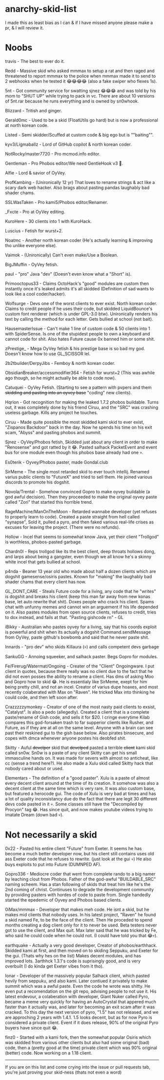 # anarchy-skid-list
I made this as least bias as I can & if I have missed anyone please make a pr, & I will review it.

# Noobs

travis - The best to ever do it.

Redd - Massive skid who asked mmmax to setup a rat and then raged and threatened to report mmmax to the police when mmmax made it to send to 2 webhooks when he tested it 😂😂😂😂 (also a fake swiper who flexes 1s).

5nt - Got community service for swatting sjnez 😂😂😂 and was told by his mom to "SHUT UP" while trying to pack in vc. There are about 10 versions of 5nt.rar because he runs everything and is owned by sn0whook.

Blizzard - Tritish and ginger.

Gerald0mc - Used to be a skid (FloatUtils go hard) but is now a professional at north korean code.

Listed - Semi skidder/Scuffed at custom code & big ego but is ""baiting"".

kyv3/Ligmaballz - Lord of GitHub copilot & north korean coder.

NotRocky/master7720 - Pro mcmod.info editor.

Gentleman - Pro Phobos editor/We need GentleHook v3 :pray:.

Alfie - Lord & savior of OyVey.

ProfKambing - (Unironically 12 yr) That loves to rename strings & act like a scary dark web hacker. Also brags about pasting pandas laughably bad shader chams.

SSLWasTaken - Pro kami5/Phobos editor/Renamer.

\_Fxcte - Pro at OyVey editing.

KuroHere - 30 clients into 1 with KuroHack.

Luscius - Fetish for wurst+2.

Noatmc - Another north korean coder (He's actually learning & improving tho unlike everyone else).

Vaimok - (Unironically) Can't even make/Use a Boolean.

BigJMuffin - OyVey fetish.

pauI - "pro" Java "dev" (Doesn't even know what a "Short" is).

Primooctopus33 - Claims OctoHack's "good" modules are custom then instantly once it's leaked admits it's all skidded (Definition of sad wants to look like a cool coder/hacker).

Wolfsurge - Devs one of the worst clients to ever exist. North korean coder. Claims to credit people if he uses their code, but skidded LiquidBounce's custom font renderer (which is under GPL-3.0 btw). Unironically renders his text by calling the method for each letter. Gets bullied at school (not bait).

HausemasterIssue - Can't make 1 line of custom code & 50 clients into 1 with SpiderSense. Is one of the stupidest people to own a keyboard and cannot code for shit. Also hates Future cause 0x banned him or some shit.

zPrestige_ - Mega OyVey fetish & his prestige base is so bad my god. Doesn't know how to use GL_SCISSOR lel.

2b2tbuilder/DerpyJibs - Femboy & north korean coder.

ObsidianBreaker/accessmodifier364 - Fetish for wurst+2 (This was awhile ago though, so he might actually be able to code now).

Catuquei - OyVey Fetish. (Starting to see a pattern with pvpers and them ~~skidding and pasting into an oyvey base~~ "coding" new clients).

Hqrion - Got recognition for making the leaked 1.7.2 phobos buildable. Turns out, it was completely done by his friend Ciruu, and the "SRC" was crashing useless garbage. Kills any project he touches.

Ciruu - Made quite possible the most skidded kami skid to ever exist, "Zispanos Backdoor" back in the day. Now he spends his time on his exit scam, "Abyss" and pasting phobos and summit.

Sjnez - OyVey/Phobos fetish, Skidded just about any client in order to make "Renosense" and got ratted by it 😂. Pasted salhack PacketEvent and event bus for one module even though his phobos base already had one 💀.

Es0terik - Oyvey/Phobos paster, made Gondal.club

SirMeme - The single most retarded skid to ever touch intellij. Renamed varius public clients to "FutureX" and tried to sell them. He joined various discords to promote his dogshit.

Novola/Trental - Somehow convinced Gopro to make oyvey buildable (a god awful decision). Then they proceeded to make the original oyvey paste called "Zori" that started this horrible trend.

RageMachine/ManOnTheMoon - Retarded wannabe developer (yet refuses to properly learn to code). Created a paste straight from hell called "synapse", Sold it, pulled a pyro, and then faked various real-life crises as excuses for leaving the project. (There were no refunds).

Hollow - Incel that seems to somewhat know Java, yet their client "Trollgod" is worthless, phobos-pasted garbage.

Chardn0l - Reps trollgod like its the best client, deep throats hollows dong, and larps about being a gangster, even though we all know he's a skinny white incel that gets bullied at school.

p4nda - Beaner 13 year old who made about half a dozen clients which are dogshit gamesense/osiris pastes. Known for "making" the laughably bad shader chams that every client has now.

GL_DONT_CARE - Steals Future code for a living, any code that he "writes" is dogshit and breaks his client (keep this man far away from new konas base, let auto rewrite that shit). Doxes people who crack his client. Spams chat with unfunny memes and cannot win an arguement if his life depended on it. Also pastes modules from open source clients, refuses to credit, tries to dox instead, and fails at that. "Pasting gishcode rn" - GL

iBikky - Australian who pastes oyvey for a living, say that his coords exploit is powerful and shit when its actually a dogshit Command.sendMessage from OyVey, paste github's bowbomb and said that he never paste shit. 

Innards - "pro dev" who skids Killaura (💀) and calls competent devs garbage

SankuGG - Annoing squeeker, and salhack paster. Begs Gopro for modules.

Fe/Firerug/Watermat/Ongoing - Creater of the "Client" Ongoingware. I put client in quotes, because there really was no client due to the fact that he did not even posses the ability to rename a client. Has dms of asking Moo and Gopro how to skid 😂. He is essentialy like SirMeme, exept for him being pretty chill, and not an incel. Creator of varius dupe hoaxes, and most recently colaberated with Max on "Raven". He tricked Max into thinking he could code, and then left soon after.

Crazzzzzymonkey - Creator of one of the most nasty paid clients to exsist, "Catalyst". Is also a pedo (allegedly). Created a client that is a complete paste/rename of Gish code, and sells it for $20. I cringe everytime Kilab compares this god-forsaken trash to far supperior clients like Rusher, and Future, as if they are at all on the same level. Anyone with a brain can see past their reskined gui to the gish base below. Also pirates binsecure, and copes with dmca whenever anyone postes his deobfed shit.

Skitty - Auful ~~develper~~ skid that ~~develped~~ pasted a terrible ~~client~~ kami skid called sn0w. Sn0w is a paste of any client Skitty can get his small immasculine hands on. It was made for severs with almost no anticheat, like cc (sense a trend here?). He also made a Xulu skid called Skitty hack that nobody cared about or used.

Elementars - The definition of a "good paster". Xulu is a paste of almost every decent client around at the time of its creation. It somehow was also a decent client at the same time which is very rare. It was also custom base, but featured a herocode gui. The code of Xulu is very bad at times and has a lot of quality inconsistancy due do the fact that there are legit 30 different devs code pasted in it 💀. Some classes still have the "Decompiled by Procyon" tag 😂. Has since quit, and now makes youtube videos trying to imatate Dream (down bad 💀).

# Not necessarily a skid

0x22 - Pasted his entire client "Future" from Exeter. It seems he has become a much better developer now, but his client still contains uses old ass Exeter code that he refuses to rewrite. (just look at the gui 💀) He also buys exploits to put into Future (DUMNPED AF).

Gopro336 - Mediocre coder that went from complete rando to a big namer by leaching clout from Phobos. Father of the god-awful "BUILDABLE_SRC" naming scheem. Has a stan following of skids that treat him like he's the 2nd coming of christ. Continuses to degrade the development community by providing pasters with hordes of code to paste from. Single handedly started the epedemic of Oyvey and Phobos based clients.

0iMax/mmmax - Developer that makes meh code. He isnt a skid, but he makes mid clients that nobody uses. In his latest project, "Raven" he found a skid named Fe, to be the face of the client. Then He proceded to spend months creating a dog client only for it to never be used. Beta testers never got to use the client, and Max quit. Max later said that he was tricked by Fe, who said he could code when he could not. (I could have told you that 😂💀).

earthquake - Actually a very good developer, Creator of phobos/earthhack. Skidded kami at first, and then moved on to skiding Seppuku, and Exeter for the gui. (Thats why hes on the list) Makes decent modules, and has improved lots. 3arthhck 1.3.1's code is suprisingly good, and is very overbuilt (I do kinda get Exeter vibes from it tho).

Ionar - Developer of the massively popular Salhack client, which pasted hevily from seppuku, and also kami. Later contiued it privately to make summit which was a awful paste. Even the code he wrote was shitty. He even put a recomendation on the git repo, advising people to not use it. His latest endevour, a colaberation with developer, Giant Nuker called Pyro, became a meme very quickly for having an AutoCrystal that appered much faster than it actually was, and later for becoming an exit scam after it was cracked. To this day the next version of pyro, "1.5" has not released, and we are approching 2 years with 1.4.1. 1.5 looks decent, but as for now Pyro is considered a private client. Event if it does release, 90% of the original Pyro buyers have since quit 😂.

finz0 - Started with a kami fork, then the somewhat popular Osiris which was skidded from various other clients but also had some original (bad) code, then a (pretty good at the time) private client which was 90% original (better) code. Now working on a 1.18 client.

---

If you are on this list and come crying into the issue or pull requests tab, you're just proving your skid-ness (thats not even a word)
